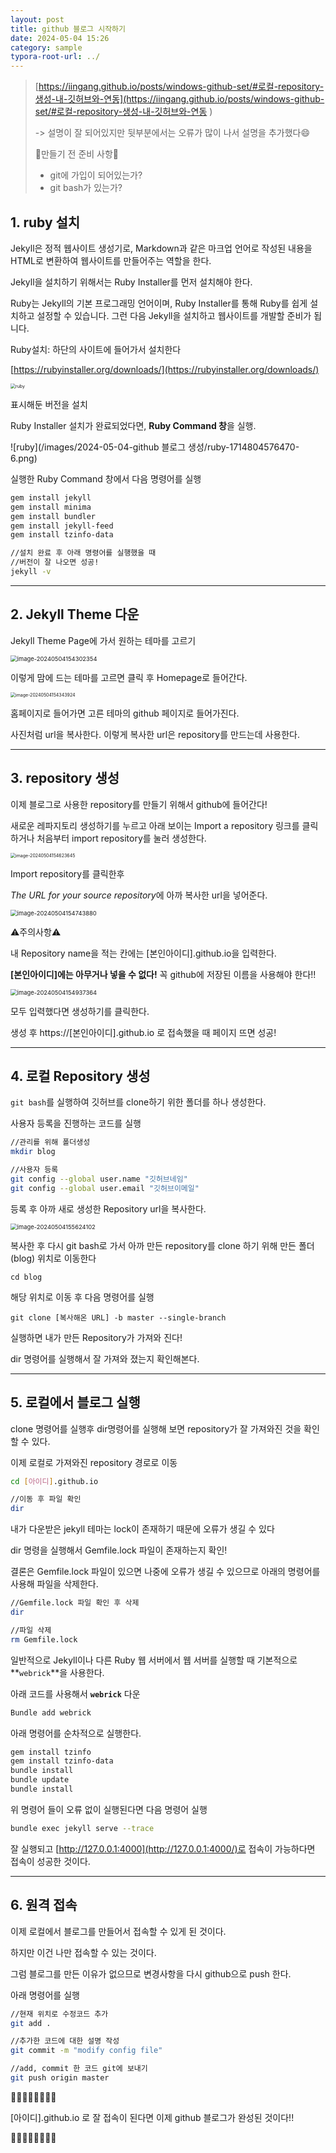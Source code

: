 ```yaml
---
layout: post
title: github 블로그 시작하기
date: 2024-05-04 15:26
category: sample
typora-root-url: ../
---
```






>[https://iingang.github.io/posts/windows-github-set/#로컬-repository-생성-내-깃허브와-연동](https://iingang.github.io/posts/windows-github-set/#로컬-repository-생성-내-깃허브와-연동 ) 
>
>-> 설명이 잘 되어있지만 뒷부분에서는 오류가 많이 나서 설명을 추가했다:smile:
>
>
>
>📝만들기 전 준비 사항📝
>
>- git에 가입이 되어있는가?
>- git bash가 있는가?





## 1. ruby 설치



Jekyll은 정적 웹사이트 생성기로, Markdown과 같은 마크업 언어로 작성된 내용을 HTML로 변환하여 웹사이트를 만들어주는 역할을 한다.

Jekyll을 설치하기 위해서는 Ruby Installer를 먼저 설치해야 한다. 

Ruby는 Jekyll의 기본 프로그래밍 언어이며, Ruby Installer를 통해 Ruby를 쉽게 설치하고 설정할 수 있습니다. 그런 다음 Jekyll을 설치하고 웹사이트를 개발할 준비가 됩니다.



Ruby설치: 하단의 사이트에 들어가서 설치한다

[https://rubyinstaller.org/downloads/](https://rubyinstaller.org/downloads/)

<img src="/images/2024-05-04-github 블로그 생성/image-20240504153234720.png" alt="ruby" style="zoom:50%;" />

표시해둔 버전을 설치

Ruby Installer 설치가 완료되었다면, **Ruby Command 창**을 실행.

![ruby](/images/2024-05-04-github 블로그 생성/ruby-1714804576470-6.png)

실행한 Ruby Command 창에서 다음 명령어를 실행

```bash
gem install jekyll
gem install minima
gem install bundler
gem install jekyll-feed
gem install tzinfo-data

//설치 완료 후 아래 명령어를 실행했을 때
//버전이 잘 나오면 성공!
jekyll -v 
```





------





## 2. Jekyll Theme 다운



Jekyll Theme Page에 가서 원하는 테마를 고르기



<img src="/images/2024-05-04-github 블로그 생성/image-20240504154302354.png" alt="image-20240504154302354" style="zoom:67%;" />



이렇게 맘에 드는 테마를 고르면 클릭 후 Homepage로 들어간다.

<img src="/images/2024-05-04-github 블로그 생성/image-20240504154343924.png" alt="image-20240504154343924" style="zoom: 50%;" />

홈페이지로 들어가면 고른 테마의 github 페이지로 들어가진다.

사진처럼 url을 복사한다. 이렇게 복사한 url은 repository를 만드는데 사용한다.





---





## 3. repository 생성



이제 블로그로 사용한 repository를 만들기 위해서 github에 들어간다!

새로운 레파지토리 생성하기를 누르고 아래 보이는 Import a repository 링크를 클릭하거나 처음부터 import repository를 눌러 생성한다.

<img src="/images/2024-05-04-github 블로그 생성/image-20240504154623645.png" alt="image-20240504154623645" style="zoom: 50%;" />



Import repository를 클릭한후

*The URL for your source repository*에 아까 복사한 url을 넣어준다.  

<img src="/images/2024-05-04-github 블로그 생성/image-20240504154743880.png" alt="image-20240504154743880" style="zoom:67%;" />



⚠️주의사항⚠️

내 Repository name을 적는 칸에는 [본인아이디].github.io을 입력한다.

**[본인아이디]에는 아무거나 넣을 수 없다!** 꼭 github에 저장된 이름을 사용해야 한다!!

<img src="/images/2024-05-04-github 블로그 생성/image-20240504154937364.png" alt="image-20240504154937364" style="zoom:67%;" />



모두 입력했다면 생성하기를 클릭한다.

생성 후 https://[본인아이디].github.io 로 접속했을 때 페이지 뜨면 성공!





---





## 4. 로컬 Repository 생성



`git bash`를 실행하여 깃허브를 clone하기 위한 폴더를 하나 생성한다.

사용자 등록을 진행하는 코드를 실행

```bash
//관리를 위해 폴더생성
mkdir blog

//사용자 등록
git config --global user.name "깃허브네임"
git config --global user.email "깃허브이메일"
```



등록 후 아까 새로 생성한 Repository url을 복사한다.

<img src="/images/2024-05-04-github 블로그 생성/image-20240504155624102.png" alt="image-20240504155624102" style="zoom:67%;" />



복사한 후 다시 git bash로 가서 아까 만든 repository를 clone 하기 위해 만든 폴더(blog) 위치로 이동한다

```
cd blog
```



해당 위치로 이동 후 다음 명령어를 실행

```
git clone [복사해온 URL] -b master --single-branch
```



실행하면 내가 만든 Repository가 가져와 진다!

dir 명령어를 실행해서 잘 가져와 졌는지 확인해본다.





---





## 5. 로컬에서 블로그 실행



clone 명령어를 실행후 dir명령어를 실행해 보면 repository가 잘 가져와진 것을 확인할 수 있다.

이제 로컬로 가져와진 repository 경로로 이동

```bash
cd [아이디].github.io

//이동 후 파일 확인
dir
```



내가 다운받은 jekyll 테마는 lock이 존재하기 때문에 오류가 생길 수 있다

dir 명령을 실행해서 Gemfile.lock 파일이 존재하는지 확인!

결론은 Gemfile.lock 파일이 있으면 나중에 오류가 생길 수 있으므로 아래의 명령어를 사용해 파일을 삭제한다.

```bash
//Gemfile.lock 파일 확인 후 삭제
dir 

//파일 삭제
rm Gemfile.lock 
```



일반적으로 Jekyll이나 다른 Ruby 웹 서버에서 웹 서버를 실행할 때 기본적으로 **`webrick`**을 사용한다.

아래 코드를 사용해서 **`webrick`** 다운

```bash
Bundle add webrick
```



아래 명령어를 순차적으로 실행한다.

```bash
gem install tzinfo
gem install tzinfo-data
bundle install
bundle update
bundle install
```



위 명령어 들이 오류 없이 실행된다면 다음 명령어 실행

```bash
bundle exec jekyll serve --trace
```



잘 실행되고 [http://127.0.0.1:4000](http://127.0.0.1:4000/)로 접속이 가능하다면 접속이 성공한 것이다.





---





## 6. 원격 접속



이제 로컬에서 블로그를 만들어서 접속할 수 있게 된 것이다.

하지만 이건 나만 접속할 수 있는 것이다.

그럼 블로그를 만든 이유가 없으므로 변경사항을 다시 github으로 push 한다.



아래 명령어를 실행

```bash
//현재 위치로 수정코드 추가
git add . 

//추가한 코드에 대한 설명 작성
git commit -m "modify config file"

//add, commit 한 코드 git에 보내기
git push origin master
```



🎉🎉🎉🎉🎉🎉🎉🎉

[아이디].github.io 로 잘 접속이 된다면 이제 github 블로그가 완성된 것이다!!

🎉🎉🎉🎉🎉🎉🎉🎉
